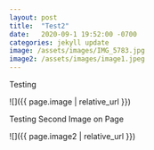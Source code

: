```yaml
---
layout: post
title:  "Test2"
date:   2020-09-1 19:52:00 -0700
categories: jekyll update
image: /assets/images/IMG_5783.jpg
image2: /assets/images/image1.jpeg
---
```


Testing

![]({{ page.image | relative_url }})

Testing Second Image on Page

![]({{ page.image2 | relative_url }})